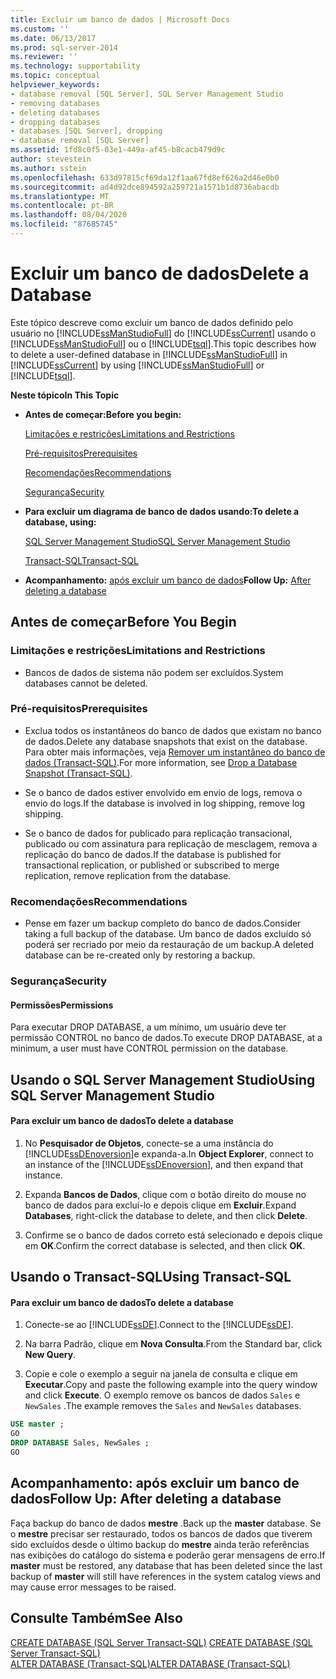 ```yaml
---
title: Excluir um banco de dados | Microsoft Docs
ms.custom: ''
ms.date: 06/13/2017
ms.prod: sql-server-2014
ms.reviewer: ''
ms.technology: supportability
ms.topic: conceptual
helpviewer_keywords:
- database removal [SQL Server], SQL Server Management Studio
- removing databases
- deleting databases
- dropping databases
- databases [SQL Server], dropping
- database removal [SQL Server]
ms.assetid: 1fd8c0f5-03e1-449a-af45-b8cacb479d9c
author: stevestein
ms.author: sstein
ms.openlocfilehash: 633d97815cf69da12f1aa67fd8ef626a2d46e0b0
ms.sourcegitcommit: ad4d92dce894592a259721a1571b1d8736abacdb
ms.translationtype: MT
ms.contentlocale: pt-BR
ms.lasthandoff: 08/04/2020
ms.locfileid: "87685745"
---
```

# <a name="delete-a-database"></a><span data-ttu-id="9289f-102">Excluir um banco de dados</span><span class="sxs-lookup"><span data-stu-id="9289f-102">Delete a Database</span></span>
  <span data-ttu-id="9289f-103">Este tópico descreve como excluir um banco de dados definido pelo usuário no [!INCLUDE[ssManStudioFull](../../includes/ssmanstudiofull-md.md)] do [!INCLUDE[ssCurrent](../../includes/sscurrent-md.md)] usando o [!INCLUDE[ssManStudioFull](../../includes/ssmanstudiofull-md.md)] ou o [!INCLUDE[tsql](../../includes/tsql-md.md)].</span><span class="sxs-lookup"><span data-stu-id="9289f-103">This topic describes how to delete a user-defined database in [!INCLUDE[ssManStudioFull](../../includes/ssmanstudiofull-md.md)] in [!INCLUDE[ssCurrent](../../includes/sscurrent-md.md)] by using [!INCLUDE[ssManStudioFull](../../includes/ssmanstudiofull-md.md)] or [!INCLUDE[tsql](../../includes/tsql-md.md)].</span></span>  
  
 <span data-ttu-id="9289f-104">**Neste tópico**</span><span class="sxs-lookup"><span data-stu-id="9289f-104">**In This Topic**</span></span>  
  
-   <span data-ttu-id="9289f-105">**Antes de começar:**</span><span class="sxs-lookup"><span data-stu-id="9289f-105">**Before you begin:**</span></span>  
  
     [<span data-ttu-id="9289f-106">Limitações e restrições</span><span class="sxs-lookup"><span data-stu-id="9289f-106">Limitations and Restrictions</span></span>](#Restrictions)  
  
     [<span data-ttu-id="9289f-107">Pré-requisitos</span><span class="sxs-lookup"><span data-stu-id="9289f-107">Prerequisites</span></span>](#Prerequisites)  
  
     [<span data-ttu-id="9289f-108">Recomendações</span><span class="sxs-lookup"><span data-stu-id="9289f-108">Recommendations</span></span>](#Recommendations)  
  
     [<span data-ttu-id="9289f-109">Segurança</span><span class="sxs-lookup"><span data-stu-id="9289f-109">Security</span></span>](#Security)  
  
-   <span data-ttu-id="9289f-110">**Para excluir um diagrama de banco de dados usando:**</span><span class="sxs-lookup"><span data-stu-id="9289f-110">**To delete a database, using:**</span></span>  
  
     [<span data-ttu-id="9289f-111">SQL Server Management Studio</span><span class="sxs-lookup"><span data-stu-id="9289f-111">SQL Server Management Studio</span></span>](#SSMSProcedure)  
  
     [<span data-ttu-id="9289f-112">Transact-SQL</span><span class="sxs-lookup"><span data-stu-id="9289f-112">Transact-SQL</span></span>](#TsqlProcedure)  
  
-   <span data-ttu-id="9289f-113">**Acompanhamento:**  [após excluir um banco de dados](#FollowUp)</span><span class="sxs-lookup"><span data-stu-id="9289f-113">**Follow Up:**  [After deleting a database](#FollowUp)</span></span>  
  
##  <a name="before-you-begin"></a><a name="BeforeYouBegin"></a> <span data-ttu-id="9289f-114">Antes de começar</span><span class="sxs-lookup"><span data-stu-id="9289f-114">Before You Begin</span></span>  
  
###  <a name="limitations-and-restrictions"></a><a name="Restrictions"></a> <span data-ttu-id="9289f-115">Limitações e restrições</span><span class="sxs-lookup"><span data-stu-id="9289f-115">Limitations and Restrictions</span></span>  
  
-   <span data-ttu-id="9289f-116">Bancos de dados de sistema não podem ser excluídos.</span><span class="sxs-lookup"><span data-stu-id="9289f-116">System databases cannot be deleted.</span></span>  
  
###  <a name="prerequisites"></a><a name="Prerequisites"></a> <span data-ttu-id="9289f-117">Pré-requisitos</span><span class="sxs-lookup"><span data-stu-id="9289f-117">Prerequisites</span></span>  
  
-   <span data-ttu-id="9289f-118">Exclua todos os instantâneos do banco de dados que existam no banco de dados.</span><span class="sxs-lookup"><span data-stu-id="9289f-118">Delete any database snapshots that exist on the database.</span></span> <span data-ttu-id="9289f-119">Para obter mais informações, veja [Remover um instantâneo do banco de dados &#40;Transact-SQL&#41;](drop-a-database-snapshot-transact-sql.md).</span><span class="sxs-lookup"><span data-stu-id="9289f-119">For more information, see [Drop a Database Snapshot &#40;Transact-SQL&#41;](drop-a-database-snapshot-transact-sql.md).</span></span>  
  
-   <span data-ttu-id="9289f-120">Se o banco de dados estiver envolvido em envio de logs, remova o envio do logs.</span><span class="sxs-lookup"><span data-stu-id="9289f-120">If the database is involved in log shipping, remove log shipping.</span></span>  
  
-   <span data-ttu-id="9289f-121">Se o banco de dados for publicado para replicação transacional, publicado ou com assinatura para replicação de mesclagem, remova a replicação do banco de dados.</span><span class="sxs-lookup"><span data-stu-id="9289f-121">If the database is published for transactional replication, or published or subscribed to merge replication, remove replication from the database.</span></span>  
  
###  <a name="recommendations"></a><a name="Recommendations"></a> <span data-ttu-id="9289f-122">Recomendações</span><span class="sxs-lookup"><span data-stu-id="9289f-122">Recommendations</span></span>  
  
-   <span data-ttu-id="9289f-123">Pense em fazer um backup completo do banco de dados.</span><span class="sxs-lookup"><span data-stu-id="9289f-123">Consider taking a full backup of the database.</span></span> <span data-ttu-id="9289f-124">Um banco de dados excluído só poderá ser recriado por meio da restauração de um backup.</span><span class="sxs-lookup"><span data-stu-id="9289f-124">A deleted database can be re-created only by restoring a backup.</span></span>  
  
###  <a name="security"></a><a name="Security"></a> <span data-ttu-id="9289f-125">Segurança</span><span class="sxs-lookup"><span data-stu-id="9289f-125">Security</span></span>  
  
####  <a name="permissions"></a><a name="Permissions"></a> <span data-ttu-id="9289f-126">Permissões</span><span class="sxs-lookup"><span data-stu-id="9289f-126">Permissions</span></span>  
 <span data-ttu-id="9289f-127">Para executar DROP DATABASE, a um mínimo, um usuário deve ter permissão CONTROL no banco de dados.</span><span class="sxs-lookup"><span data-stu-id="9289f-127">To execute DROP DATABASE, at a minimum, a user must have CONTROL permission on the database.</span></span>  
  
##  <a name="using-sql-server-management-studio"></a><a name="SSMSProcedure"></a> <span data-ttu-id="9289f-128">Usando o SQL Server Management Studio</span><span class="sxs-lookup"><span data-stu-id="9289f-128">Using SQL Server Management Studio</span></span>  
  
#### <a name="to-delete-a-database"></a><span data-ttu-id="9289f-129">Para excluir um banco de dados</span><span class="sxs-lookup"><span data-stu-id="9289f-129">To delete a database</span></span>  
  
1.  <span data-ttu-id="9289f-130">No **Pesquisador de Objetos**, conecte-se a uma instância do [!INCLUDE[ssDEnoversion](../../includes/ssdenoversion-md.md)]e expanda-a.</span><span class="sxs-lookup"><span data-stu-id="9289f-130">In **Object Explorer**, connect to an instance of the [!INCLUDE[ssDEnoversion](../../includes/ssdenoversion-md.md)], and then expand that instance.</span></span>  
  
2.  <span data-ttu-id="9289f-131">Expanda **Bancos de Dados**, clique com o botão direito do mouse no banco de dados para excluí-lo e depois clique em **Excluir**.</span><span class="sxs-lookup"><span data-stu-id="9289f-131">Expand **Databases**, right-click the database to delete, and then click **Delete**.</span></span>  
  
3.  <span data-ttu-id="9289f-132">Confirme se o banco de dados correto está selecionado e depois clique em **OK**.</span><span class="sxs-lookup"><span data-stu-id="9289f-132">Confirm the correct database is selected, and then click **OK**.</span></span>  
  
##  <a name="using-transact-sql"></a><a name="TsqlProcedure"></a> <span data-ttu-id="9289f-133">Usando o Transact-SQL</span><span class="sxs-lookup"><span data-stu-id="9289f-133">Using Transact-SQL</span></span>  
  
#### <a name="to-delete-a-database"></a><span data-ttu-id="9289f-134">Para excluir um banco de dados</span><span class="sxs-lookup"><span data-stu-id="9289f-134">To delete a database</span></span>  
  
1.  <span data-ttu-id="9289f-135">Conecte-se ao [!INCLUDE[ssDE](../../includes/ssde-md.md)].</span><span class="sxs-lookup"><span data-stu-id="9289f-135">Connect to the [!INCLUDE[ssDE](../../includes/ssde-md.md)].</span></span>  
  
2.  <span data-ttu-id="9289f-136">Na barra Padrão, clique em **Nova Consulta**.</span><span class="sxs-lookup"><span data-stu-id="9289f-136">From the Standard bar, click **New Query**.</span></span>  
  
3.  <span data-ttu-id="9289f-137">Copie e cole o exemplo a seguir na janela de consulta e clique em **Executar**.</span><span class="sxs-lookup"><span data-stu-id="9289f-137">Copy and paste the following example into the query window and click **Execute**.</span></span> <span data-ttu-id="9289f-138">O exemplo remove os bancos de dados `Sales` e `NewSales` .</span><span class="sxs-lookup"><span data-stu-id="9289f-138">The example removes the `Sales` and `NewSales` databases.</span></span>  
  
```sql  
USE master ;  
GO  
DROP DATABASE Sales, NewSales ;  
GO  
```  
  
##  <a name="follow-up-after-deleting-a-database"></a><a name="FollowUp"></a> <span data-ttu-id="9289f-139">Acompanhamento: após excluir um banco de dados</span><span class="sxs-lookup"><span data-stu-id="9289f-139">Follow Up: After deleting a database</span></span>  
 <span data-ttu-id="9289f-140">Faça backup do banco de dados **mestre** .</span><span class="sxs-lookup"><span data-stu-id="9289f-140">Back up the **master** database.</span></span> <span data-ttu-id="9289f-141">Se o **mestre** precisar ser restaurado, todos os bancos de dados que tiverem sido excluídos desde o último backup do **mestre** ainda terão referências nas exibições do catálogo do sistema e poderão gerar mensagens de erro.</span><span class="sxs-lookup"><span data-stu-id="9289f-141">If **master** must be restored, any database that has been deleted since the last backup of **master** will still have references in the system catalog views and may cause error messages to be raised.</span></span>  
  
## <a name="see-also"></a><span data-ttu-id="9289f-142">Consulte Também</span><span class="sxs-lookup"><span data-stu-id="9289f-142">See Also</span></span>  
 <span data-ttu-id="9289f-143">[CREATE DATABASE &#40;SQL Server Transact-SQL&#41;](/sql/t-sql/statements/create-database-sql-server-transact-sql) </span><span class="sxs-lookup"><span data-stu-id="9289f-143">[CREATE DATABASE &#40;SQL Server Transact-SQL&#41;](/sql/t-sql/statements/create-database-sql-server-transact-sql) </span></span>  
 [<span data-ttu-id="9289f-144">ALTER DATABASE &#40;Transact-SQL&#41;</span><span class="sxs-lookup"><span data-stu-id="9289f-144">ALTER DATABASE &#40;Transact-SQL&#41;</span></span>](/sql/t-sql/statements/alter-database-transact-sql)  
  
  
